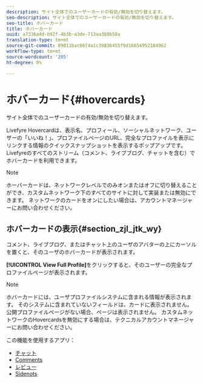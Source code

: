 ```yaml
---
description: サイト全体でのユーザーカードの有効/無効を切り替えます。
seo-description: サイト全体でのユーザーカードの有効/無効を切り替えます。
seo-title: ホバーカード
title: ホバーカード
uuid: a7336a4d-b92f-4b3b-a3de-713aa388b58a
translation-type: tm+mt
source-git-commit: 09011bac06f4a1c39836455f9d16654952184962
workflow-type: tm+mt
source-wordcount: '205'
ht-degree: 0%

---
```



# ホバーカード{#hovercards}

サイト全体でのユーザーカードの有効/無効を切り替えます。

Livefyre Hovercardは、表示名、プロフィール、ソーシャルネットワーク、ユーザーの「いいね！」、プロファイルページのURL、完全なプロファイルを表示にリンクする情報のクイックスナップショットを表示するポップアップです。 Livefyreのすべてのストリーム（コメント、ライブブログ、チャットを含む）でホバーカードを利用できます。

>[!NOTE]
>
>ホーバーカードは、ネットワークレベルでのみオンまたはオフに切り替えることができ、カスタムネットワーク下のすべてのサイトに対して実装または無効にできます。 ネットワークのカードをオンにしたい場合は、アカウントマネージャーにお問い合わせください。

## ホバーカードの表示{#section_zjl_jtk_wy}

コメント、ライブブログ、またはチャット上のユーザのアバターの上にカーソルを置くと、そのユーザのホバーカードが表示されます。

**[!UICONTROL View Full Profile]**&#x200B;をクリックすると、そのユーザーの完全なプロファイルページが表示されます。

>[!NOTE]
>
>ホバーカードには、ユーザプロファイルシステムに含まれる情報が表示されます。 そのシステムに含まれていないフィールドは、カードに表示されません。 公開プロファイルページがない場合、ページは表示されません。 カスタムネットワークのHovercardsを無効にする場合は、テクニカルアカウントマネージャーにお問い合わせください。



この機能を使用するアプリ：

* [チャット](/help/using/c-about-apps/c-chat-app/c-chat-app.md#c_chat_app)
* [Comments](/help/using/c-about-apps/c-comments/c-comments.md)
* [レビュー](/help/using/c-about-apps/c-reviews-app/c-reviews-app.md#c_reviews_app)
* [Sidenots](/help/using/c-about-apps/c-sidenotes-app/c-sidenotes-app.md#c_sidenotes_app)

